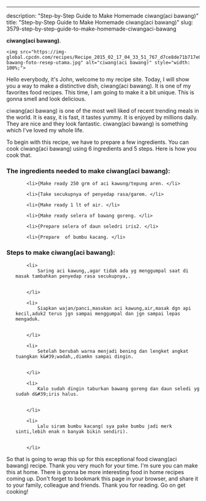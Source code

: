 ---
description: "Step-by-Step Guide to Make Homemade ciwang(aci bawang)"
title: "Step-by-Step Guide to Make Homemade ciwang(aci bawang)"
slug: 3579-step-by-step-guide-to-make-homemade-ciwangaci-bawang

<p>
	<strong>ciwang(aci bawang)</strong>. 
	
</p>
<p>
	
	<img src="https://img-global.cpcdn.com/recipes/Recipe_2015_02_17_04_33_51_767_d7ce8de71b717e0452d3/680x482cq70/ciwangaci-bawang-foto-resep-utama.jpg" alt="ciwang(aci bawang)" style="width: 100%;">
	
	
</p>
<p>
	Hello everybody, it's John, welcome to my recipe site. Today, I will show you a way to make a distinctive dish, ciwang(aci bawang). It is one of my favorites food recipes. This time, I am going to make it a bit unique. This is gonna smell and look delicious.
</p>
	
<p>
	
</p>
<p>
	ciwang(aci bawang) is one of the most well liked of recent trending meals in the world. It is easy, it is fast, it tastes yummy. It is enjoyed by millions daily. They are nice and they look fantastic. ciwang(aci bawang) is something which I've loved my whole life.
</p>

<p>
To begin with this recipe, we have to prepare a few ingredients. You can cook ciwang(aci bawang) using 6 ingredients and 5 steps. Here is how you cook that.
</p>

<h3>The ingredients needed to make ciwang(aci bawang):</h3>

<ol>
	
		<li>{Make ready 250 grm of aci kawung/tepung aren. </li>
	
		<li>{Take secukupnya of penyedap rasa/garem. </li>
	
		<li>{Make ready 1 lt of air. </li>
	
		<li>{Make ready selera of bawang goreng. </li>
	
		<li>{Prepare selera of daun seledri iris2. </li>
	
		<li>{Prepare  of bumbu kacang. </li>
	
</ol>
<p>
	
</p>

<h3>Steps to make ciwang(aci bawang):</h3>

<ol>
	
		<li>
			Saring aci kawung,,agar tidak ada yg menggumpal saat di masak tambahkan penyedap rasa secukupnya,.
			
			
		</li>
	
		<li>
			Siapkan wajan/panci,masukan aci kawung,air,masak dgn api kecil,aduk2 terus jgn sampai menggumpal dan jgn sampai lepas mengaduk.
			
			
		</li>
	
		<li>
			Setelah berubah warna menjadi bening dan lengket angkat tuangkan k&#39;wadah,,diamkn sampai dingin.
			
			
		</li>
	
		<li>
			Kalo sudah dingin taburkan bawang goreng dan daun seledi yg sudah d&#39;iris halus.
			
			
		</li>
	
		<li>
			Lalu siram bumbu kacang( sya pake bumbu jadi merk sinti,lebih enak n banyak bikin sendiri).
			
			
		</li>
	
</ol>

<p>
	
</p>

<p>
	So that is going to wrap this up for this exceptional food ciwang(aci bawang) recipe. Thank you very much for your time. I'm sure you can make this at home. There is gonna be more interesting food in home recipes coming up. Don't forget to bookmark this page in your browser, and share it to your family, colleague and friends. Thank you for reading. Go on get cooking!
</p>
